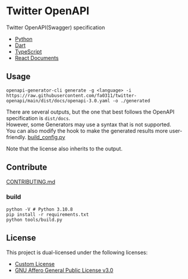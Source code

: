 # Twitter OpenAPI

Twitter OpenAPI(Swagger) specification

- [Python](https://github.com/fa0311/twitter_openapi_python)
- [Dart](https://github.com/fa0311/twitter_openapi_dart)
- [TypeScript](https://github.com/fa0311/twitter-openapi-typescript)
- [React Documents](https://github.com/fa0311/twitter-openapi-docs)

## Usage

```shell
openapi-generator-cli generate -g <language> -i https://raw.githubusercontent.com/fa0311/twitter-openapi/main/dist/docs/openapi-3.0.yaml -o ./generated
```

There are several outputs, but the one that best follows the OpenAPI specification is `dist/docs`.  
However, some Generators may use a syntax that is not supported.  
You can also modify the hook to make the generated results more user-friendly. [build_config.py](./tools/build_config.py)  

Note that the license also inherits to the output.

## Contribute

[CONTRIBUTING.md](./CONTRIBUTING.md)

### build

```shell
python -V # Python 3.10.8
pip install -r requirements.txt
python tools/build.py
```

## License

This project is dual-licensed under the following licenses:

- [Custom License](./LICENSE)
- [GNU Affero General Public License v3.0](./LICENSE.AGPL)
